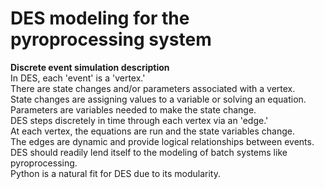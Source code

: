 # DES modeling for the pyroprocessing system

**Discrete event simulation description**
<br>In DES, each 'event' is a 'vertex.'
<br>There are state changes and/or parameters associated with a vertex.
<br>State changes are assigning values to a variable or solving an equation.
<br>Parameters are variables needed to make the state change.
<br>DES steps discretely in time through each vertex via an 'edge.'
<br>At each vertex, the equations are run and the state variables change.
<br>The edges are dynamic and provide logical relationships between events.
<br>DES should readily lend itself to the modeling of batch systems like pyroprocessing.
<br>Python is a natural fit for DES due to its modularity.
